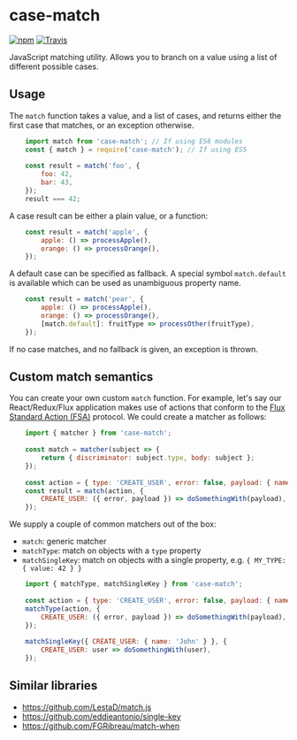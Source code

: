 
# case-match

[![npm](https://img.shields.io/npm/v/case-match.svg)](https://www.npmjs.com/package/case-match)
[![Travis](https://img.shields.io/travis/mkrause/match.js.svg)](https://travis-ci.org/mkrause/match.js)

JavaScript matching utility. Allows you to branch on a value using a list of different possible cases.


## Usage

The `match` function takes a value, and a list of cases, and returns either the first case that matches, or an exception otherwise.

```js
    import match from 'case-match'; // If using ES6 modules
    const { match } = require('case-match'); // If using ES5
    
    const result = match('foo', {
        foo: 42,
        bar: 43,
    });
    result === 42;
```

A case result can be either a plain value, or a function:

```js
    const result = match('apple', {
        apple: () => processApple(),
        orange: () => processOrange(),
    });
```

A default case can be specified as fallback. A special symbol `match.default` is available which can be used as unambiguous property name.

```js
    const result = match('pear', {
        apple: () => processApple(),
        orange: () => processOrange(),
        [match.default]: fruitType => processOther(fruitType),
    });
```

If no case matches, and no fallback is given, an exception is thrown.


## Custom match semantics

You can create your own custom `match` function. For example, let's say our React/Redux/Flux application makes use of actions that conform to the [Flux Standard Action (FSA)](https://github.com/acdlite/flux-standard-action) protocol. We could create a matcher as follows:

```js
    import { matcher } from 'case-match';
    
    const match = matcher(subject => {
        return { discriminator: subject.type, body: subject };
    });
    
    const action = { type: 'CREATE_USER', error: false, payload: { name: 'John' } };
    const result = match(action, {
        CREATE_USER: ({ error, payload }) => doSomethingWith(payload),
    });
```

We supply a couple of common matchers out of the box:

- `match`: generic matcher
- `matchType`: match on objects with a `type` property
- `matchSingleKey`: match on objects with a single property, e.g. `{ MY_TYPE: { value: 42 } }`

```js
    import { matchType, matchSingleKey } from 'case-match';
    
    const action = { type: 'CREATE_USER', error: false, payload: { name: 'John' } };
    matchType(action, {
        CREATE_USER: ({ error, payload }) => doSomethingWith(payload),
    });
    
    matchSingleKey({ CREATE_USER: { name: 'John' } }, {
        CREATE_USER: user => doSomethingWith(user),
    });
```


## Similar libraries

- https://github.com/LestaD/match.js
- https://github.com/eddieantonio/single-key
- https://github.com/FGRibreau/match-when

